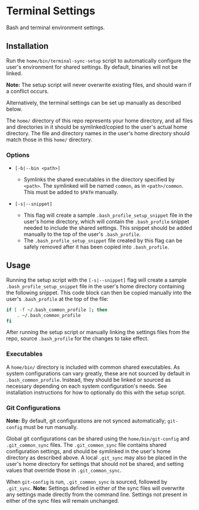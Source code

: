 # Terminal Settings

Bash and terminal environment settings.

## Installation

Run the `home/bin/terminal-sync-setup` script to automatically configure the
user's environment for shared settings. By default, binaries will not be linked.

**Note:** The setup script will never overwrite existing files, and should warn
if a conflict occurs.

Alternatively, the terminal settings can be set up manually as described below.

The `home/` directory of this repo represents your home directory, and all files
and directories in it should be symlinked/copied to the user's actual home
directory. The file and directory names in the user's home directory should
match those in this `home/` directory.

### Options

- `[-b|--bin <path>]`
    - Symlinks the shared executables in the directory specified by `<path>`.
        The symlinked will be named `common`, as in `<path>/common`. This must
        be added to `$PATH` manually.

- `[-s|--snippet]`
    - This flag will create a sample `.bash_profile_setup_snippet` file in the
        user's home directory, which will contain the `.bash_profile` snippet
        needed to include the shared settings. This snippet should be added
        manually to the top of the user's `.bash_profile`.
    - The `.bash_profile_setup_snippet` file created by this flag can be safely
        removed after it has been copied into `.bash_profile`.

## Usage

Running the setup script with the `[-s|--snippet]` flag will create a sample
`.bash_profile_setup_snippet` file in the user's home directory containing the
following snippet. This code block can then be copied manually into the user's
`.bash_profile` at the top of the file:

```bash
if [ -f ~/.bash_common_profile ]; then
    . ~/.bash_common_profile
fi
```

After running the setup script or manually linking the settings files from the
repo, source `.bash_profile` for the changes to take effect.

### Executables

A `home/bin/` directory is included with common shared executables. As system
configurations can vary greatly, these are not sourced by default in
`.bash_common_profile`. Instead, they should be linked or sourced as necessary
depending on each system configuration's needs. See installation instructions
for how to optionally do this with the setup script.

### Git Configurations

**Note:** By default, git configurations are not synced automatically;
`git-config` must be run manually.

Global git configurations can be shared using the `home/bin/git-config` and
`.git_common_sync` files. The `.git_common_sync` file contains shared
configuration settings, and should be symlinked in the user's home directory as
described above. A local `.git_sync` may also be placed in the user's home
directory for settings that should not be shared, and setting values that
override those in `.git_common_sync`.

When `git-config` is run, `.git_common_sync` is sourced, followed by
`.git_sync`. **Note:** Settings defined in either of the sync files will
overwrite any settings made directly from the command line. Settings not present
in either of the sync files will remain unchanged.
